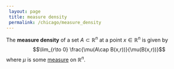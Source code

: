 ```yaml
---
 layout: page
 title: measure density
 permalink: /chicago/measure_density
---
```

The **measure density** of a set $A \subset\mathbb R^n$ at a point $x \in \mathbb R^n$ is given by $$\lim_{r\to 0} \frac{\mu(A\cap B(x,r))}{\mu(B(x,r))}$$ where $\mu$ is some [measure](https://mathgloss.github.io/MathGloss/measure_space) on $\mathbb R^n$.


